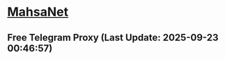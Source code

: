 
# [MahsaNet](https://t.me/mahsa_net)
## Free Telegram Proxy (Last Update: 2025-09-23 00:46:57)

    